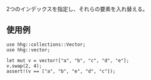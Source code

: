 2つのインデックスを指定し、それらの要素を入れ替える。

## 使用例

```
use hhg::collections::Vector;
use hhg::vector;

let mut v = vector!["a", "b", "c", "d", "e"];
v.swap(2, 4);
assert!(v == ["a", "b", "e", "d", "c"]);
```
